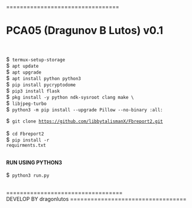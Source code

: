 =================================<br>
<h1> PCA05 (Dragunov B Lutos) v0.1 </h1><br><br>
$<code> termux-setup-storage </code><br>
$<code> apt update </code><br>
$<code> apt upgrade </code><br>
$<code> apt install python python3 </code><br>
$<code> pip install pycryptodome </code><br>
$<code> pip3 install flask </code><br>
$<code> pkg install -y python ndk-sysroot clang make \ </code><br>
$<code> libjpeg-turbo </code><br>
$<code> python3 -m pip install --upgrade Pillow --no-binary :all: </code><br>

$<code> git clone https://github.com/libbytalismanX/Fbreport2.git </code><br>
$<code> cd Fbreport2 </code><br>
$<code> pip install -r requirments.txt </code><br><br>

<b> RUN USING PYTHON3 </b><br><br>
$<code> python3 run.py </code><br>

==================================<br>
DEVELOP BY dragonlutos
==================================<br>
